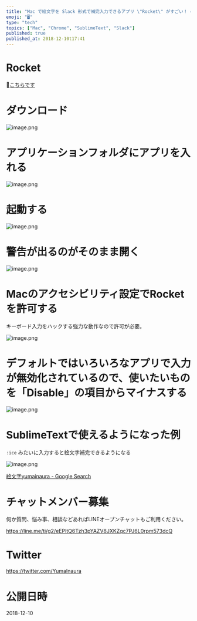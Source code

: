 ```yaml
---
title: "Mac で絵文字を Slack 形式で補完入力できるアプリ \"Rocket\" がすごい！ emojiが見つからない対策。"
emoji: "🖥"
type: "tech"
topics: ["Mac", "Chrome", "SublimeText", "Slack"]
published: true
published_at: 2018-12-10t17:41
---
```


# Rocket

🚀[こちらです](https://matthewpalmer.net/rocket/)

# ダウンロード

![image.png](https://qiita-image-store.s3.amazonaws.com/0/89618/5c37eb92-949c-b58a-18ea-9997f415aa1c.png)

# アプリケーションフォルダにアプリを入れる

![image.png](https://qiita-image-store.s3.amazonaws.com/0/89618/c79cc97b-5ff4-c717-9e4d-965a88271b9b.png)

# 起動する

![image.png](https://qiita-image-store.s3.amazonaws.com/0/89618/f0d66ea0-2270-b565-8bc6-f4cfe87fd000.png)

# 警告が出るのがそのまま開く

![image.png](https://qiita-image-store.s3.amazonaws.com/0/89618/aff81655-8a92-d770-7ed1-20ea207a583c.png)

# Macのアクセシビリティ設定でRocketを許可する

キーボード入力をハックする強力な動作なので許可が必要。

![image.png](https://qiita-image-store.s3.amazonaws.com/0/89618/6222c1f2-22f2-a59f-8e33-d25a9c588feb.png)

# デフォルトではいろいろなアプリで入力が無効化されているので、使いたいものを「Disable」の項目からマイナスする

![image.png](https://qiita-image-store.s3.amazonaws.com/0/89618/92b4c8db-1144-ed13-88ac-0789b4ce636c.png)

# SublimeTextで使えるようになった例

`:ice` みたいに入力すると絵文字補完できるようになる

![image.png](https://qiita-image-store.s3.amazonaws.com/0/89618/dddd9dd7-40cf-c223-459f-3f26dcddcfd1.png)




[絵文字yumainaura - Google Search](https://www.google.co.jp/search?q=%E7%B5%B5%E6%96%87%E5%AD%97yumainaura&oq=%E7%B5%B5%E6%96%87%E5%AD%97yumainaura&aqs=chrome..69i57.4204j1j7&sourceid=chrome&ie=UTF-8)








<!-- Update From Qiita API -->

# チャットメンバー募集


何か質問、悩み事、相談などあればLINEオープンチャットもご利用ください。

https://line.me/ti/g2/eEPltQ6Tzh3pYAZV8JXKZqc7PJ6L0rpm573dcQ





# Twitter


https://twitter.com/YumaInaura


<!-- Update From Qiita API -->



# 公開日時

2018-12-10
